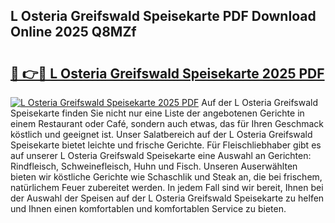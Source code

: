 ## L Osteria Greifswald Speisekarte PDF Download Online 2025 Q8MZf

# <h2><a href="http://gc7qqr.nevu.top/?p=L+Osteria+Greifswald+Speisekarte">🔗 👉🔴 L Osteria Greifswald Speisekarte 2025 PDF</a></h2>

[![L Osteria Greifswald Speisekarte 2025 PDF](https://i.imgur.com/dBaPXMq.png)](http://gc7qqr.nevu.top/?p=L+Osteria+Greifswald+Speisekarte)
Auf der L Osteria Greifswald Speisekarte finden Sie nicht nur eine Liste der angebotenen Gerichte in einem Restaurant oder Café, sondern auch etwas, das für Ihren Geschmack köstlich und geeignet ist. Unser Salatbereich auf der L Osteria Greifswald Speisekarte bietet leichte und frische Gerichte. Für Fleischliebhaber gibt es auf unserer L Osteria Greifswald Speisekarte eine Auswahl an Gerichten: Rindfleisch, Schweinefleisch, Huhn und Fisch. Unseren Auserwählten bieten wir köstliche Gerichte wie Schaschlik und Steak an, die bei frischem, natürlichem Feuer zubereitet werden. In jedem Fall sind wir bereit, Ihnen bei der Auswahl der Speisen auf der L Osteria Greifswald Speisekarte zu helfen und Ihnen einen komfortablen und komfortablen Service zu bieten.
